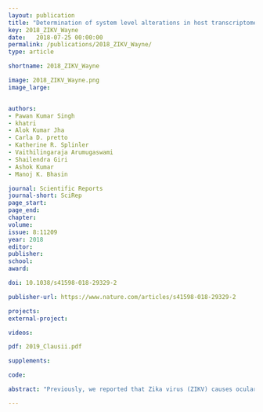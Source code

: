 ```yaml
---
layout: publication
title: "Determination of system level alterations in host transcriptome due to Zika virus (ZIKV) Infection in retinal pigment epithelium"
key: 2018_ZIKV_Wayne
date:   2018-07-25 00:00:00
permalink: /publications/2018_ZIKV_Wayne/
type: article

shortname: 2018_ZIKV_Wayne

image: 2018_ZIKV_Wayne.png
image_large:


authors:
- Pawan Kumar Singh
- khatri
- Alok Kumar Jha
- Carla D. pretto
- Katherine R. Splinler
- Vaithilingaraja Arumugaswami
- Shailendra Giri
- Ashok Kumar
- Manoj K. Bhasin

journal: Scientific Reports
journal-short: SciRep
page_start:
page_end:
chapter:
volume:
issue: 8:11209
year: 2018
editor:
publisher:
school:
award:

doi: 10.1038/s41598-018-29329-2

publisher-url: https://www.nature.com/articles/s41598-018-29329-2

projects:
external-project:

videos:

pdf: 2019_Clausii.pdf

supplements:

code: 

abstract: "Previously, we reported that Zika virus (ZIKV) causes ocular complications such as chorioretinal atrophy, by infecting cells lining the blood-retinal barrier, including the retinal pigment epithelium (RPE). To understand the molecular basis of ZIKV-induced retinal pathology, we performed a meta-analysis of transcriptome profiles of ZIKV-infected human primary RPE and other cell types infected with either ZIKV or other related flaviviruses (Japanese encephalitis, West Nile, and Dengue). This led to identification of a unique ZIKV infection signature comprising 43 genes (35 upregulated and 8 downregulated). The major biological processes perturbed include SH3/SH2 adaptor activity, lipid and ceramide metabolism, and embryonic organ development. Further, a comparative analysis of some differentially regulated genes (ABCG1, SH2B3, SIX4, and TNFSF13B) revealed that ZIKV induced their expression relatively more than dengue virus did in RPE. Importantly, the pharmacological inhibition of ABCG1, a membrane transporter of cholesterol, resulted in reduced ZIKV infectivity. Interestingly, the ZIKV infection signature revealed the downregulation of ALDH5A1 and CHML, genes implicated in neurological (cognitive impairment, expressive language deficit, and mild ataxia) and ophthalmic (choroideremia) disorders, respectively. Collectively, our study revealed that ZIKV induces differential gene expression in RPE cells, and the identified genes/pathways (e.g., ABCG1) could potentially contribute to ZIKV-associated ocular pathologies"

---
```

